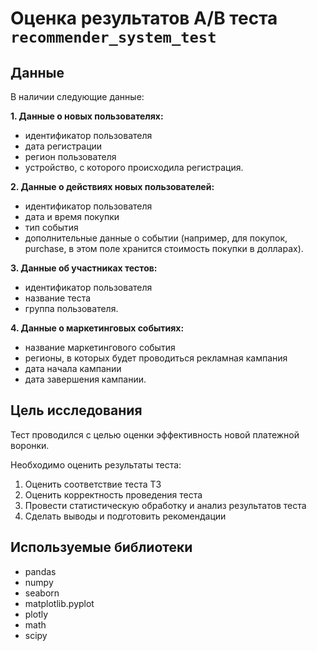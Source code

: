 # Оценка результатов А/В теста ```recommender_system_test```

## Данные

В наличии следующие данные:

**1. Данные о новых пользователях:**

- идентификатор пользователя
- дата регистрации
- регион пользователя
- устройство, с которого происходила регистрация.

**2. Данные о действиях новых пользователей:**

- идентификатор пользователя
- дата и время покупки
- тип события
- дополнительные данные о событии (например, для покупок, purchase, в этом поле хранится стоимость покупки в долларах).

**3. Данные об участниках тестов:**

- идентификатор пользователя
- название теста
- группа пользователя.

**4. Данные о маркетинговых событиях:**

- название маркетингового события
- регионы, в которых будет проводиться рекламная кампания
- дата начала кампании
- дата завершения кампании.


## Цель исследования

Тест проводился с целью оценки эффективность новой платежной воронки. 

Необходимо оценить результаты теста:

1. Оценить соответствие теста ТЗ
2. Оценить корректность проведения теста
3. Провести статистическую обработку и анализ результатов теста
4. Сделать выводы и подготовить рекомендации

## Используемые библиотеки

- pandas
- numpy
- seaborn
- matplotlib.pyplot
- plotly
- math
- scipy
